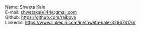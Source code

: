 Name: Shweta Kale <br/>
E-mail: shwetakale144@gmail.com <br/>
Github: https://github.com/raibove <br/>
Linkedin: https://www.linkedin.com/in/shweta-kale-329674176/ <br/>
